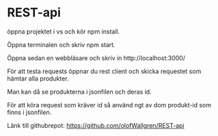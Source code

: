 # REST-api

öppna projektet i vs och kör npm install.

Öppna terminalen och skriv npm start.

Öppna sedan en webbläsare och skriv in http://localhost:3000/

För att testa requests öppnar du rest client och skicka requestet som hämtar alla produkter.

Man kan då se produkterna i jsonfilen och deras id.

För att köra request som kräver id så använd ngt av dom produkt-id som finns i jsonfilen.

Länk till githubrepot: https://github.com/olofWallgren/REST-api
